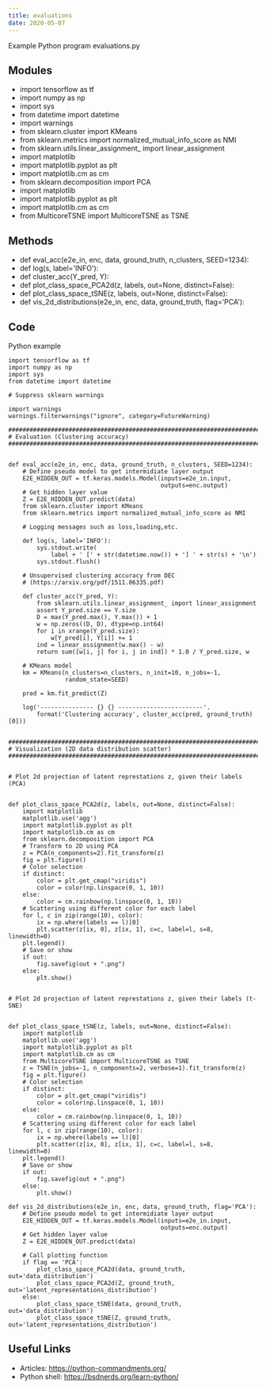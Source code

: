 ```yaml
---
title: evaluations
date: 2020-05-07
---
```

Example Python program evaluations.py

## Modules

* import tensorflow as tf
* import numpy as np
* import sys
* from datetime import datetime
* import warnings
* from sklearn.cluster import KMeans
* from sklearn.metrics import normalized_mutual_info_score as NMI
* from sklearn.utils.linear_assignment_ import linear_assignment
* import matplotlib
* import matplotlib.pyplot as plt
* import matplotlib.cm as cm
* from sklearn.decomposition import PCA
* import matplotlib
* import matplotlib.pyplot as plt
* import matplotlib.cm as cm
* from MulticoreTSNE import MulticoreTSNE as TSNE

## Methods

* def eval_acc(e2e_in, enc, data, ground_truth, n_clusters, SEED=1234):
* def log(s, label='INFO'):
* def cluster_acc(Y_pred, Y):
* def plot_class_space_PCA2d(z, labels, out=None, distinct=False):
* def plot_class_space_tSNE(z, labels, out=None, distinct=False):
* def vis_2d_distributions(e2e_in, enc, data, ground_truth, flag='PCA'):

## Code

Python example

    import tensorflow as tf
    import numpy as np
    import sys
    from datetime import datetime
    
    # Suppress sklearn warnings
    
    import warnings
    warnings.filterwarnings("ignore", category=FutureWarning)
    
    ##############################################################################
    # Evaluation (Clustering accuracy)
    ##############################################################################
    
    
    def eval_acc(e2e_in, enc, data, ground_truth, n_clusters, SEED=1234):
        # Define pseudo model to get intermidiate layer output
        E2E_HIDDEN_OUT = tf.keras.models.Model(inputs=e2e_in.input,
                                               outputs=enc.output)
        # Get hidden layer value
        Z = E2E_HIDDEN_OUT.predict(data)
        from sklearn.cluster import KMeans
        from sklearn.metrics import normalized_mutual_info_score as NMI
    
        # Logging messages such as loss,loading,etc.
    
        def log(s, label='INFO'):
            sys.stdout.write(
                label + ' [' + str(datetime.now()) + '] ' + str(s) + '\n')
            sys.stdout.flush()
    
        # Unsupervised clustering accuracy from DEC
        # (https://arxiv.org/pdf/1511.06335.pdf)
    
        def cluster_acc(Y_pred, Y):
            from sklearn.utils.linear_assignment_ import linear_assignment
            assert Y_pred.size == Y.size
            D = max(Y_pred.max(), Y.max()) + 1
            w = np.zeros((D, D), dtype=np.int64)
            for i in xrange(Y_pred.size):
                w[Y_pred[i], Y[i]] += 1
            ind = linear_assignment(w.max() - w)
            return sum([w[i, j] for i, j in ind]) * 1.0 / Y_pred.size, w
    
        # KMeans model
        km = KMeans(n_clusters=n_clusters, n_init=10, n_jobs=-1,
                    random_state=SEED)
    
        pred = km.fit_predict(Z)
    
        log('--------------- {} {} ------------------------'.
            format('Clustering accuracy', cluster_acc(pred, ground_truth)[0]))
    
    
    ##############################################################################
    # Visualization (2D data distribution scatter)
    ##############################################################################
    
    
    # Plot 2d projection of latent represtations z, given their labels (PCA)
    
    
    def plot_class_space_PCA2d(z, labels, out=None, distinct=False):
        import matplotlib
        matplotlib.use('agg')
        import matplotlib.pyplot as plt
        import matplotlib.cm as cm
        from sklearn.decomposition import PCA
        # Transform to 2D using PCA
        z = PCA(n_components=2).fit_transform(z)
        fig = plt.figure()
        # Color selection
        if distinct:
            color = plt.get_cmap("viridis")
            color = color(np.linspace(0, 1, 10))
        else:
            color = cm.rainbow(np.linspace(0, 1, 10))
        # Scattering using different color for each label
        for l, c in zip(range(10), color):
            ix = np.where(labels == l)[0]
            plt.scatter(z[ix, 0], z[ix, 1], c=c, label=l, s=8, linewidth=0)
        plt.legend()
        # Save or show
        if out:
            fig.savefig(out + ".png")
        else:
            plt.show()
    
    
    # Plot 2d projection of latent represtations z, given their labels (t-SNE)
    
    
    def plot_class_space_tSNE(z, labels, out=None, distinct=False):
        import matplotlib
        matplotlib.use('agg')
        import matplotlib.pyplot as plt
        import matplotlib.cm as cm
        from MulticoreTSNE import MulticoreTSNE as TSNE
        z = TSNE(n_jobs=-1, n_components=2, verbose=1).fit_transform(z)
        fig = plt.figure()
        # Color selection
        if distinct:
            color = plt.get_cmap("viridis")
            color = color(np.linspace(0, 1, 10))
        else:
            color = cm.rainbow(np.linspace(0, 1, 10))
        # Scattering using different color for each label
        for l, c in zip(range(10), color):
            ix = np.where(labels == l)[0]
            plt.scatter(z[ix, 0], z[ix, 1], c=c, label=l, s=8, linewidth=0)
        plt.legend()
        # Save or show
        if out:
            fig.savefig(out + ".png")
        else:
            plt.show()
    
    def vis_2d_distributions(e2e_in, enc, data, ground_truth, flag='PCA'):
        # Define pseudo model to get intermidiate layer output
        E2E_HIDDEN_OUT = tf.keras.models.Model(inputs=e2e_in.input,
                                               outputs=enc.output)
        # Get hidden layer value
        Z = E2E_HIDDEN_OUT.predict(data)
        
        # Call plotting function
        if flag == 'PCA':
            plot_class_space_PCA2d(data, ground_truth, out='data_distribution')
            plot_class_space_PCA2d(Z, ground_truth, out='latent_representations_distribution')
        else:
            plot_class_space_tSNE(data, ground_truth, out='data_distribution')
            plot_class_space_tSNE(Z, ground_truth, out='latent_representations_distribution')
    
    
    

## Useful Links

- Articles: https://python-commandments.org/
- Python shell: https://bsdnerds.org/learn-python/
